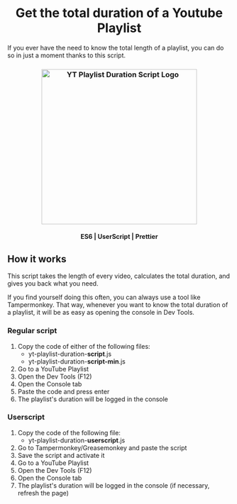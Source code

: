 <h1 align="center">Get the total duration of a Youtube Playlist</h1>
  
If you ever have the need to know the total length of a playlist, you can do so in just a moment thanks to this script.


<h3 align="center">     
  <img  
    src="https://i.imgur.com/Aer9cqz.png"  
    alt="YT Playlist Duration Script Logo" width="350px" />  
</h3>  

<h4 align="center">
ES6 | UserScript | Prettier
</h4>


## How it works

This script takes the length of every video, calculates the total duration, and gives you back what you need.

If you find yourself doing this often, you can always use a tool like Tampermonkey.
That way, whenever you want to know the total duration of a playlist, it will be as easy as opening the console in Dev Tools.

### Regular script

1. Copy the code of either of the following files:
    * yt-playlist-duration-**script**.js
    * yt-playlist-duration-**script-min**.js
2. Go to a YouTube Playlist
3. Open the Dev Tools (F12)
4. Open the Console tab
5. Paste the code and press enter
6. The playlist's duration will be logged in the console

### Userscript
1. Copy the code of the following file:
    * yt-playlist-duration-**userscript**.js
2. Go to Tampermonkey/Greasemonkey and paste the script
3. Save the script and activate it
4. Go to a YouTube Playlist
5. Open the Dev Tools (F12)
6. Open the Console tab
7. The playlist's duration will be logged in the console (if necessary, refresh the page)
